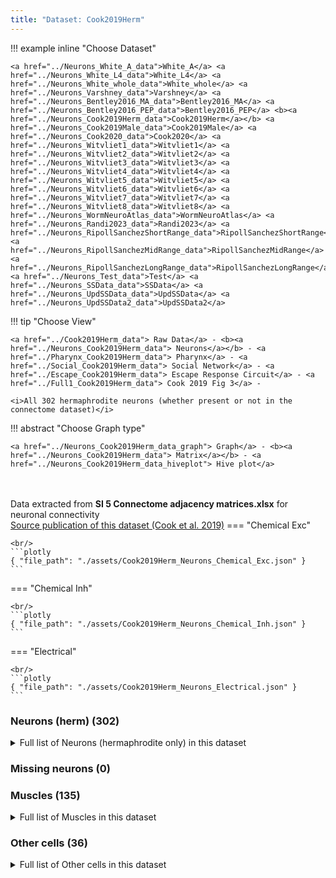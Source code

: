 ```yaml
---
title: "Dataset: Cook2019Herm"
---
```



!!! example inline "Choose Dataset"

    <a href="../Neurons_White_A_data">White_A</a> <a href="../Neurons_White_L4_data">White_L4</a> <a href="../Neurons_White_whole_data">White_whole</a> <a href="../Neurons_Varshney_data">Varshney</a> <a href="../Neurons_Bentley2016_MA_data">Bentley2016_MA</a> <a href="../Neurons_Bentley2016_PEP_data">Bentley2016_PEP</a> <b><a href="../Neurons_Cook2019Herm_data">Cook2019Herm</a></b> <a href="../Neurons_Cook2019Male_data">Cook2019Male</a> <a href="../Neurons_Cook2020_data">Cook2020</a> <a href="../Neurons_Witvliet1_data">Witvliet1</a> <a href="../Neurons_Witvliet2_data">Witvliet2</a> <a href="../Neurons_Witvliet3_data">Witvliet3</a> <a href="../Neurons_Witvliet4_data">Witvliet4</a> <a href="../Neurons_Witvliet5_data">Witvliet5</a> <a href="../Neurons_Witvliet6_data">Witvliet6</a> <a href="../Neurons_Witvliet7_data">Witvliet7</a> <a href="../Neurons_Witvliet8_data">Witvliet8</a> <a href="../Neurons_WormNeuroAtlas_data">WormNeuroAtlas</a> <a href="../Neurons_Randi2023_data">Randi2023</a> <a href="../Neurons_RipollSanchezShortRange_data">RipollSanchezShortRange</a> <a href="../Neurons_RipollSanchezMidRange_data">RipollSanchezMidRange</a> <a href="../Neurons_RipollSanchezLongRange_data">RipollSanchezLongRange</a> <a href="../Neurons_Test_data">Test</a> <a href="../Neurons_SSData_data">SSData</a> <a href="../Neurons_UpdSSData_data">UpdSSData</a> <a href="../Neurons_UpdSSData2_data">UpdSSData2</a> 
                            
!!! tip "Choose View"

    <a href="../Cook2019Herm_data"> Raw Data</a> - <b><a href="../Neurons_Cook2019Herm_data"> Neurons</a></b> - <a href="../Pharynx_Cook2019Herm_data"> Pharynx</a> - <a href="../Social_Cook2019Herm_data"> Social Network</a> - <a href="../Escape_Cook2019Herm_data"> Escape Response Circuit</a> - <a href="../Full1_Cook2019Herm_data"> Cook 2019 Fig 3</a> - 

    <i>All 302 hermaphrodite neurons (whether present or not in the connectome dataset)</i>

!!! abstract "Choose Graph type"

    <a href="../Neurons_Cook2019Herm_data_graph"> Graph</a> - <b><a href="../Neurons_Cook2019Herm_data"> Matrix</a></b> - <a href="../Neurons_Cook2019Herm_data_hiveplot"> Hive plot</a> 


<br/><br/>
Data extracted from **SI 5 Connectome adjacency matrices.xlsx** for neuronal connectivity<br/>
<a href="../Cook_2019">Source publication of this dataset (Cook et al. 2019)</a>
=== "Chemical Exc"

    <br/>
    ```plotly
    { "file_path": "./assets/Cook2019Herm_Neurons_Chemical_Exc.json" }
    ```

=== "Chemical Inh"

    <br/>
    ```plotly
    { "file_path": "./assets/Cook2019Herm_Neurons_Chemical_Inh.json" }
    ```

=== "Electrical"

    <br/>
    ```plotly
    { "file_path": "./assets/Cook2019Herm_Neurons_Electrical.json" }
    ```


### Neurons (herm) (302)
<details><summary>Full list of Neurons (hermaphrodite only) in this dataset</summary>
<a href="../Cells/index.html#ADAL" title="Layer 3 interneuron"><span style="color:#ff3300;">ADAL</span></a> | <a href="../Cells/index.html#ADAR" title="Layer 3 interneuron"><span style="color:#ff3300;">ADAR</span></a> | <a href="../Cells/index.html#ADEL" title="Sensory neuron (mechanosensory)"><span style="color:#ff66cc;">ADEL</span></a> | <a href="../Cells/index.html#ADER" title="Sensory neuron (mechanosensory)"><span style="color:#ff66cc;">ADER</span></a> | <a href="../Cells/index.html#ADFL" title="Sensory neuron (amphid)"><span style="color:#ff66cc;">ADFL</span></a> | <a href="../Cells/index.html#ADFR" title="Sensory neuron (amphid)"><span style="color:#ff66cc;">ADFR</span></a> | <a href="../Cells/index.html#ADLL" title="Sensory neuron (amphid, nociceptive)"><span style="color:#ff66cc;">ADLL</span></a> | <a href="../Cells/index.html#ADLR" title="Sensory neuron (amphid, nociceptive)"><span style="color:#ff66cc;">ADLR</span></a> | <a href="../Cells/index.html#AFDL" title="Sensory neuron (amphid)"><span style="color:#ff66cc;">AFDL</span></a> | <a href="../Cells/index.html#AFDR" title="Sensory neuron (amphid)"><span style="color:#ff66cc;">AFDR</span></a> | <a href="../Cells/index.html#AIAL" title="Layer 3 interneuron"><span style="color:#ff3300;">AIAL</span></a> | <a href="../Cells/index.html#AIAR" title="Layer 3 interneuron"><span style="color:#ff3300;">AIAR</span></a> | <a href="../Cells/index.html#AIBL" title="Layer 2 interneuron"><span style="color:#ff3300;">AIBL</span></a> | <a href="../Cells/index.html#AIBR" title="Layer 2 interneuron"><span style="color:#ff3300;">AIBR</span></a> | <a href="../Cells/index.html#AIML" title="Category 4 interneuron"><span style="color:#ff3300;">AIML</span></a> | <a href="../Cells/index.html#AIMR" title="Category 4 interneuron"><span style="color:#ff3300;">AIMR</span></a> | <a href="../Cells/index.html#AINL" title="Category 4 interneuron"><span style="color:#ff3300;">AINL</span></a> | <a href="../Cells/index.html#AINR" title="Category 4 interneuron"><span style="color:#ff3300;">AINR</span></a> | <a href="../Cells/index.html#AIYL" title="Layer 3 interneuron"><span style="color:#ff3300;">AIYL</span></a> | <a href="../Cells/index.html#AIYR" title="Layer 3 interneuron"><span style="color:#ff3300;">AIYR</span></a> | <a href="../Cells/index.html#AIZL" title="Layer 3 interneuron"><span style="color:#ff3300;">AIZL</span></a> | <a href="../Cells/index.html#AIZR" title="Layer 3 interneuron"><span style="color:#ff3300;">AIZR</span></a> | <a href="../Cells/index.html#ALA" title="Layer 3 interneuron"><span style="color:#ff3300;">ALA</span></a> | <a href="../Cells/index.html#ALML" title="Sensory neuron (mechanosensory)"><span style="color:#ff66cc;">ALML</span></a> | <a href="../Cells/index.html#ALMR" title="Sensory neuron (mechanosensory)"><span style="color:#ff66cc;">ALMR</span></a> | <a href="../Cells/index.html#ALNL" title="Sensory neuron (touch)"><span style="color:#ff66cc;">ALNL</span></a> | <a href="../Cells/index.html#ALNR" title="Sensory neuron (touch)"><span style="color:#ff66cc;">ALNR</span></a> | <a href="../Cells/index.html#AQR" title="Sensory neuron (touch)"><span style="color:#ff66cc;">AQR</span></a> | <a href="../Cells/index.html#AS1" title="Ventral cord motor neuron"><span style="color:#9966cc;">AS1</span></a> | <a href="../Cells/index.html#AS10" title="Ventral cord motor neuron"><span style="color:#9966cc;">AS10</span></a> | <a href="../Cells/index.html#AS11" title="Ventral cord motor neuron"><span style="color:#9966cc;">AS11</span></a> | <a href="../Cells/index.html#AS2" title="Ventral cord motor neuron"><span style="color:#9966cc;">AS2</span></a> | <a href="../Cells/index.html#AS3" title="Ventral cord motor neuron"><span style="color:#9966cc;">AS3</span></a> | <a href="../Cells/index.html#AS4" title="Ventral cord motor neuron"><span style="color:#9966cc;">AS4</span></a> | <a href="../Cells/index.html#AS5" title="Ventral cord motor neuron"><span style="color:#9966cc;">AS5</span></a> | <a href="../Cells/index.html#AS6" title="Ventral cord motor neuron"><span style="color:#9966cc;">AS6</span></a> | <a href="../Cells/index.html#AS7" title="Ventral cord motor neuron"><span style="color:#9966cc;">AS7</span></a> | <a href="../Cells/index.html#AS8" title="Ventral cord motor neuron"><span style="color:#9966cc;">AS8</span></a> | <a href="../Cells/index.html#AS9" title="Ventral cord motor neuron"><span style="color:#9966cc;">AS9</span></a> | <a href="../Cells/index.html#ASEL" title="Sensory neuron (amphid)"><span style="color:#ff66cc;">ASEL</span></a> | <a href="../Cells/index.html#ASER" title="Sensory neuron (amphid)"><span style="color:#ff66cc;">ASER</span></a> | <a href="../Cells/index.html#ASGL" title="Sensory neuron (amphid)"><span style="color:#ff66cc;">ASGL</span></a> | <a href="../Cells/index.html#ASGR" title="Sensory neuron (amphid)"><span style="color:#ff66cc;">ASGR</span></a> | <a href="../Cells/index.html#ASHL" title="Sensory neuron (amphid, nociceptive)"><span style="color:#ff66cc;">ASHL</span></a> | <a href="../Cells/index.html#ASHR" title="Sensory neuron (amphid, nociceptive)"><span style="color:#ff66cc;">ASHR</span></a> | <a href="../Cells/index.html#ASIL" title="Sensory neuron (amphid)"><span style="color:#ff66cc;">ASIL</span></a> | <a href="../Cells/index.html#ASIR" title="Sensory neuron (amphid)"><span style="color:#ff66cc;">ASIR</span></a> | <a href="../Cells/index.html#ASJL" title="Sensory neuron (amphid)"><span style="color:#ff66cc;">ASJL</span></a> | <a href="../Cells/index.html#ASJR" title="Sensory neuron (amphid)"><span style="color:#ff66cc;">ASJR</span></a> | <a href="../Cells/index.html#ASKL" title="Sensory neuron (amphid)"><span style="color:#ff66cc;">ASKL</span></a> | <a href="../Cells/index.html#ASKR" title="Sensory neuron (amphid)"><span style="color:#ff66cc;">ASKR</span></a> | <a href="../Cells/index.html#AUAL" title="Layer 3 interneuron"><span style="color:#ff3300;">AUAL</span></a> | <a href="../Cells/index.html#AUAR" title="Layer 3 interneuron"><span style="color:#ff3300;">AUAR</span></a> | <a href="../Cells/index.html#AVAL" title="Layer 1 interneuron"><span style="color:#ff3300;">AVAL</span></a> | <a href="../Cells/index.html#AVAR" title="Layer 1 interneuron"><span style="color:#ff3300;">AVAR</span></a> | <a href="../Cells/index.html#AVBL" title="Layer 1 interneuron"><span style="color:#ff3300;">AVBL</span></a> | <a href="../Cells/index.html#AVBR" title="Layer 1 interneuron"><span style="color:#ff3300;">AVBR</span></a> | <a href="../Cells/index.html#AVDL" title="Layer 2 interneuron"><span style="color:#ff3300;">AVDL</span></a> | <a href="../Cells/index.html#AVDR" title="Layer 2 interneuron"><span style="color:#ff3300;">AVDR</span></a> | <a href="../Cells/index.html#AVEL" title="Layer 1 interneuron"><span style="color:#ff3300;">AVEL</span></a> | <a href="../Cells/index.html#AVER" title="Layer 1 interneuron"><span style="color:#ff3300;">AVER</span></a> | <a href="../Cells/index.html#AVFL" title="Layer 3 interneuron"><span style="color:#ff3300;">AVFL</span></a> | <a href="../Cells/index.html#AVFR" title="Layer 3 interneuron"><span style="color:#ff3300;">AVFR</span></a> | <a href="../Cells/index.html#AVG" title="Layer 3 interneuron"><span style="color:#ff3300;">AVG</span></a> | <a href="../Cells/index.html#AVHL" title="Layer 3 interneuron"><span style="color:#ff3300;">AVHL</span></a> | <a href="../Cells/index.html#AVHR" title="Layer 3 interneuron"><span style="color:#ff3300;">AVHR</span></a> | <a href="../Cells/index.html#AVJL" title="Layer 2 interneuron"><span style="color:#ff3300;">AVJL</span></a> | <a href="../Cells/index.html#AVJR" title="Layer 2 interneuron"><span style="color:#ff3300;">AVJR</span></a> | <a href="../Cells/index.html#AVKL" title="Layer 2 interneuron"><span style="color:#ff3300;">AVKL</span></a> | <a href="../Cells/index.html#AVKR" title="Layer 2 interneuron"><span style="color:#ff3300;">AVKR</span></a> | <a href="../Cells/index.html#AVL" title="Layer 2 interneuron"><span style="color:#ff3300;">AVL</span></a> | <a href="../Cells/index.html#AVM" title="Sensory neuron (mechanosensory)"><span style="color:#ff66cc;">AVM</span></a> | <a href="../Cells/index.html#AWAL" title="Sensory neuron (amphid)"><span style="color:#ff66cc;">AWAL</span></a> | <a href="../Cells/index.html#AWAR" title="Sensory neuron (amphid)"><span style="color:#ff66cc;">AWAR</span></a> | <a href="../Cells/index.html#AWBL" title="Sensory neuron (amphid)"><span style="color:#ff66cc;">AWBL</span></a> | <a href="../Cells/index.html#AWBR" title="Sensory neuron (amphid)"><span style="color:#ff66cc;">AWBR</span></a> | <a href="../Cells/index.html#AWCL" title="Sensory neuron (amphid)"><span style="color:#ff66cc;">AWCL</span></a> | <a href="../Cells/index.html#AWCR" title="Sensory neuron (amphid)"><span style="color:#ff66cc;">AWCR</span></a> | <a href="../Cells/index.html#BAGL" title="Sensory neuron (O2, CO2, social signals, touch)"><span style="color:#ff66cc;">BAGL</span></a> | <a href="../Cells/index.html#BAGR" title="Sensory neuron (O2, CO2, social signals, touch)"><span style="color:#ff66cc;">BAGR</span></a> | <a href="../Cells/index.html#BDUL" title="Layer 3 interneuron"><span style="color:#ff3300;">BDUL</span></a> | <a href="../Cells/index.html#BDUR" title="Layer 3 interneuron"><span style="color:#ff3300;">BDUR</span></a> | <a href="../Cells/index.html#CANL" title="Canal neuron"><span style="color:#990033;">CANL</span></a> | <a href="../Cells/index.html#CANR" title="Canal neuron"><span style="color:#990033;">CANR</span></a> | <a href="../Cells/index.html#CEPDL" title="Sensory neuron (cephalic)"><span style="color:#ff66cc;">CEPDL</span></a> | <a href="../Cells/index.html#CEPDR" title="Sensory neuron (cephalic)"><span style="color:#ff66cc;">CEPDR</span></a> | <a href="../Cells/index.html#CEPVL" title="Sensory neuron (cephalic)"><span style="color:#ff66cc;">CEPVL</span></a> | <a href="../Cells/index.html#CEPVR" title="Sensory neuron (cephalic)"><span style="color:#ff66cc;">CEPVR</span></a> | <a href="../Cells/index.html#DA1" title="Ventral cord motor neuron"><span style="color:#9966cc;">DA1</span></a> | <a href="../Cells/index.html#DA2" title="Ventral cord motor neuron"><span style="color:#9966cc;">DA2</span></a> | <a href="../Cells/index.html#DA3" title="Ventral cord motor neuron"><span style="color:#9966cc;">DA3</span></a> | <a href="../Cells/index.html#DA4" title="Ventral cord motor neuron"><span style="color:#9966cc;">DA4</span></a> | <a href="../Cells/index.html#DA5" title="Ventral cord motor neuron"><span style="color:#9966cc;">DA5</span></a> | <a href="../Cells/index.html#DA6" title="Ventral cord motor neuron"><span style="color:#9966cc;">DA6</span></a> | <a href="../Cells/index.html#DA7" title="Ventral cord motor neuron"><span style="color:#9966cc;">DA7</span></a> | <a href="../Cells/index.html#DA8" title="Ventral cord motor neuron"><span style="color:#9966cc;">DA8</span></a> | <a href="../Cells/index.html#DA9" title="Ventral cord motor neuron"><span style="color:#9966cc;">DA9</span></a> | <a href="../Cells/index.html#DB1" title="Ventral cord motor neuron"><span style="color:#9966cc;">DB1</span></a> | <a href="../Cells/index.html#DB2" title="Ventral cord motor neuron"><span style="color:#9966cc;">DB2</span></a> | <a href="../Cells/index.html#DB3" title="Ventral cord motor neuron"><span style="color:#9966cc;">DB3</span></a> | <a href="../Cells/index.html#DB4" title="Ventral cord motor neuron"><span style="color:#9966cc;">DB4</span></a> | <a href="../Cells/index.html#DB5" title="Ventral cord motor neuron"><span style="color:#9966cc;">DB5</span></a> | <a href="../Cells/index.html#DB6" title="Ventral cord motor neuron"><span style="color:#9966cc;">DB6</span></a> | <a href="../Cells/index.html#DB7" title="Ventral cord motor neuron"><span style="color:#9966cc;">DB7</span></a> | <a href="../Cells/index.html#DD1" title="Ventral cord motor neuron"><span style="color:#9966cc;">DD1</span></a> | <a href="../Cells/index.html#DD2" title="Ventral cord motor neuron"><span style="color:#9966cc;">DD2</span></a> | <a href="../Cells/index.html#DD3" title="Ventral cord motor neuron"><span style="color:#9966cc;">DD3</span></a> | <a href="../Cells/index.html#DD4" title="Ventral cord motor neuron"><span style="color:#9966cc;">DD4</span></a> | <a href="../Cells/index.html#DD5" title="Ventral cord motor neuron"><span style="color:#9966cc;">DD5</span></a> | <a href="../Cells/index.html#DD6" title="Ventral cord motor neuron"><span style="color:#9966cc;">DD6</span></a> | <a href="../Cells/index.html#DVA" title="Sensory neuron (mechanosensory)"><span style="color:#ff66cc;">DVA</span></a> | <a href="../Cells/index.html#DVB" title="Layer 3 interneuron"><span style="color:#ff3300;">DVB</span></a> | <a href="../Cells/index.html#DVC" title="Layer 2 interneuron"><span style="color:#ff3300;">DVC</span></a> | <a href="../Cells/index.html#FLPL" title="Sensory neuron (mechanosensory)"><span style="color:#ff66cc;">FLPL</span></a> | <a href="../Cells/index.html#FLPR" title="Sensory neuron (mechanosensory)"><span style="color:#ff66cc;">FLPR</span></a> | <a href="../Cells/index.html#HSNL" title="Hermaphrodite specific motor neuron"><span style="color:#9966cc;">HSNL</span></a> | <a href="../Cells/index.html#HSNR" title="Hermaphrodite specific motor neuron"><span style="color:#9966cc;">HSNR</span></a> | <a href="../Cells/index.html#I1L" title="Pharyngeal interneuron"><span style="color:#ff3300;">I1L</span></a> | <a href="../Cells/index.html#I1R" title="Pharyngeal interneuron"><span style="color:#ff3300;">I1R</span></a> | <a href="../Cells/index.html#I2L" title="Pharyngeal interneuron"><span style="color:#ff3300;">I2L</span></a> | <a href="../Cells/index.html#I2R" title="Pharyngeal interneuron"><span style="color:#ff3300;">I2R</span></a> | <a href="../Cells/index.html#I3" title="Pharyngeal interneuron"><span style="color:#ff3300;">I3</span></a> | <a href="../Cells/index.html#I4" title="Pharyngeal interneuron"><span style="color:#ff3300;">I4</span></a> | <a href="../Cells/index.html#I5" title="Pharyngeal interneuron"><span style="color:#ff3300;">I5</span></a> | <a href="../Cells/index.html#I6" title="Pharyngeal interneuron"><span style="color:#ff3300;">I6</span></a> | <a href="../Cells/index.html#IL1DL" title="Sensory neuron (cephalic)"><span style="color:#ff66cc;">IL1DL</span></a> | <a href="../Cells/index.html#IL1DR" title="Sensory neuron (cephalic)"><span style="color:#ff66cc;">IL1DR</span></a> | <a href="../Cells/index.html#IL1L" title="Sensory neuron (cephalic)"><span style="color:#ff66cc;">IL1L</span></a> | <a href="../Cells/index.html#IL1R" title="Sensory neuron (cephalic)"><span style="color:#ff66cc;">IL1R</span></a> | <a href="../Cells/index.html#IL1VL" title="Sensory neuron (cephalic)"><span style="color:#ff66cc;">IL1VL</span></a> | <a href="../Cells/index.html#IL1VR" title="Sensory neuron (cephalic)"><span style="color:#ff66cc;">IL1VR</span></a> | <a href="../Cells/index.html#IL2DL" title="Sensory neuron (cephalic)"><span style="color:#ff66cc;">IL2DL</span></a> | <a href="../Cells/index.html#IL2DR" title="Sensory neuron (cephalic)"><span style="color:#ff66cc;">IL2DR</span></a> | <a href="../Cells/index.html#IL2L" title="Sensory neuron (cephalic)"><span style="color:#ff66cc;">IL2L</span></a> | <a href="../Cells/index.html#IL2R" title="Sensory neuron (cephalic)"><span style="color:#ff66cc;">IL2R</span></a> | <a href="../Cells/index.html#IL2VL" title="Sensory neuron (cephalic)"><span style="color:#ff66cc;">IL2VL</span></a> | <a href="../Cells/index.html#IL2VR" title="Sensory neuron (cephalic)"><span style="color:#ff66cc;">IL2VR</span></a> | <a href="../Cells/index.html#LUAL" title="Layer 3 interneuron"><span style="color:#ff3300;">LUAL</span></a> | <a href="../Cells/index.html#LUAR" title="Layer 3 interneuron"><span style="color:#ff3300;">LUAR</span></a> | <a href="../Cells/index.html#M1" title="Pharyngeal motor neuron"><span style="color:#9966cc;">M1</span></a> | <a href="../Cells/index.html#M2L" title="Pharyngeal motor neuron"><span style="color:#9966cc;">M2L</span></a> | <a href="../Cells/index.html#M2R" title="Pharyngeal motor neuron"><span style="color:#9966cc;">M2R</span></a> | <a href="../Cells/index.html#M3L" title="Pharyngeal motor neuron"><span style="color:#9966cc;">M3L</span></a> | <a href="../Cells/index.html#M3R" title="Pharyngeal motor neuron"><span style="color:#9966cc;">M3R</span></a> | <a href="../Cells/index.html#M4" title="Pharyngeal motor neuron"><span style="color:#9966cc;">M4</span></a> | <a href="../Cells/index.html#M5" title="Pharyngeal motor neuron"><span style="color:#9966cc;">M5</span></a> | <a href="../Cells/index.html#MCL" title="Pharyngeal polymodal neuron"><span style="color:#cc0033;">MCL</span></a> | <a href="../Cells/index.html#MCR" title="Pharyngeal polymodal neuron"><span style="color:#cc0033;">MCR</span></a> | <a href="../Cells/index.html#MI" title="Pharyngeal polymodal neuron"><span style="color:#cc0033;">MI</span></a> | <a href="../Cells/index.html#NSML" title="Pharyngeal polymodal neuron"><span style="color:#cc0033;">NSML</span></a> | <a href="../Cells/index.html#NSMR" title="Pharyngeal polymodal neuron"><span style="color:#cc0033;">NSMR</span></a> | <a href="../Cells/index.html#OLLL" title="Sensory neuron (cephalic)"><span style="color:#ff66cc;">OLLL</span></a> | <a href="../Cells/index.html#OLLR" title="Sensory neuron (cephalic)"><span style="color:#ff66cc;">OLLR</span></a> | <a href="../Cells/index.html#OLQDL" title="Sensory neuron (cephalic)"><span style="color:#ff66cc;">OLQDL</span></a> | <a href="../Cells/index.html#OLQDR" title="Sensory neuron (cephalic)"><span style="color:#ff66cc;">OLQDR</span></a> | <a href="../Cells/index.html#OLQVL" title="Sensory neuron (cephalic)"><span style="color:#ff66cc;">OLQVL</span></a> | <a href="../Cells/index.html#OLQVR" title="Sensory neuron (cephalic)"><span style="color:#ff66cc;">OLQVR</span></a> | <a href="../Cells/index.html#PDA" title="Ventral cord motor neuron"><span style="color:#9966cc;">PDA</span></a> | <a href="../Cells/index.html#PDB" title="Ventral cord motor neuron"><span style="color:#9966cc;">PDB</span></a> | <a href="../Cells/index.html#PDEL" title="Sensory neuron (mechanosensory)"><span style="color:#ff66cc;">PDEL</span></a> | <a href="../Cells/index.html#PDER" title="Sensory neuron (mechanosensory)"><span style="color:#ff66cc;">PDER</span></a> | <a href="../Cells/index.html#PHAL" title="Sensory neuron (phasmid)"><span style="color:#ff66cc;">PHAL</span></a> | <a href="../Cells/index.html#PHAR" title="Sensory neuron (phasmid)"><span style="color:#ff66cc;">PHAR</span></a> | <a href="../Cells/index.html#PHBL" title="Sensory neuron (phasmid)"><span style="color:#ff66cc;">PHBL</span></a> | <a href="../Cells/index.html#PHBR" title="Sensory neuron (phasmid)"><span style="color:#ff66cc;">PHBR</span></a> | <a href="../Cells/index.html#PHCL" title="Sensory neuron (phasmid)"><span style="color:#ff66cc;">PHCL</span></a> | <a href="../Cells/index.html#PHCR" title="Sensory neuron (phasmid)"><span style="color:#ff66cc;">PHCR</span></a> | <a href="../Cells/index.html#PLML" title="Sensory neuron (mechanosensory)"><span style="color:#ff66cc;">PLML</span></a> | <a href="../Cells/index.html#PLMR" title="Sensory neuron (mechanosensory)"><span style="color:#ff66cc;">PLMR</span></a> | <a href="../Cells/index.html#PLNL" title="Sensory neuron (touch)"><span style="color:#ff66cc;">PLNL</span></a> | <a href="../Cells/index.html#PLNR" title="Sensory neuron (touch)"><span style="color:#ff66cc;">PLNR</span></a> | <a href="../Cells/index.html#PQR" title="Sensory neuron (touch)"><span style="color:#ff66cc;">PQR</span></a> | <a href="../Cells/index.html#PVCL" title="Layer 1 interneuron"><span style="color:#ff3300;">PVCL</span></a> | <a href="../Cells/index.html#PVCR" title="Layer 1 interneuron"><span style="color:#ff3300;">PVCR</span></a> | <a href="../Cells/index.html#PVDL" title="Sensory neuron (mechanosensory)"><span style="color:#ff66cc;">PVDL</span></a> | <a href="../Cells/index.html#PVDR" title="Sensory neuron (mechanosensory)"><span style="color:#ff66cc;">PVDR</span></a> | <a href="../Cells/index.html#PVM" title="Sensory neuron (mechanosensory)"><span style="color:#ff66cc;">PVM</span></a> | <a href="../Cells/index.html#PVNL" title="Layer 3 interneuron"><span style="color:#ff3300;">PVNL</span></a> | <a href="../Cells/index.html#PVNR" title="Layer 3 interneuron"><span style="color:#ff3300;">PVNR</span></a> | <a href="../Cells/index.html#PVPL" title="Layer 3 interneuron"><span style="color:#ff3300;">PVPL</span></a> | <a href="../Cells/index.html#PVPR" title="Layer 3 interneuron"><span style="color:#ff3300;">PVPR</span></a> | <a href="../Cells/index.html#PVQL" title="Layer 3 interneuron"><span style="color:#ff3300;">PVQL</span></a> | <a href="../Cells/index.html#PVQR" title="Layer 3 interneuron"><span style="color:#ff3300;">PVQR</span></a> | <a href="../Cells/index.html#PVR" title="Layer 3 interneuron"><span style="color:#ff3300;">PVR</span></a> | <a href="../Cells/index.html#PVT" title="Layer 2 interneuron"><span style="color:#ff3300;">PVT</span></a> | <a href="../Cells/index.html#PVWL" title="Layer 2 interneuron"><span style="color:#ff3300;">PVWL</span></a> | <a href="../Cells/index.html#PVWR" title="Layer 2 interneuron"><span style="color:#ff3300;">PVWR</span></a> | <a href="../Cells/index.html#RIAL" title="Layer 1 interneuron"><span style="color:#ff3300;">RIAL</span></a> | <a href="../Cells/index.html#RIAR" title="Layer 1 interneuron"><span style="color:#ff3300;">RIAR</span></a> | <a href="../Cells/index.html#RIBL" title="Layer 2 interneuron"><span style="color:#ff3300;">RIBL</span></a> | <a href="../Cells/index.html#RIBR" title="Layer 2 interneuron"><span style="color:#ff3300;">RIBR</span></a> | <a href="../Cells/index.html#RICL" title="Layer 2 interneuron"><span style="color:#ff3300;">RICL</span></a> | <a href="../Cells/index.html#RICR" title="Layer 2 interneuron"><span style="color:#ff3300;">RICR</span></a> | <a href="../Cells/index.html#RID" title="Layer 1 interneuron"><span style="color:#ff3300;">RID</span></a> | <a href="../Cells/index.html#RIFL" title="Layer 3 interneuron"><span style="color:#ff3300;">RIFL</span></a> | <a href="../Cells/index.html#RIFR" title="Layer 3 interneuron"><span style="color:#ff3300;">RIFR</span></a> | <a href="../Cells/index.html#RIGL" title="Layer 2 interneuron"><span style="color:#ff3300;">RIGL</span></a> | <a href="../Cells/index.html#RIGR" title="Layer 2 interneuron"><span style="color:#ff3300;">RIGR</span></a> | <a href="../Cells/index.html#RIH" title="Category 4 interneuron"><span style="color:#ff3300;">RIH</span></a> | <a href="../Cells/index.html#RIML" title="Layer 1 interneuron; motorneuron in White et al., 1986"><span style="color:#ff3300;">RIML</span></a> | <a href="../Cells/index.html#RIMR" title="Layer 1 interneuron; motorneuron in White et al., 1986"><span style="color:#ff3300;">RIMR</span></a> | <a href="../Cells/index.html#RIPL" title="Linker to pharynx"><span style="color:#ff3300;">RIPL</span></a> | <a href="../Cells/index.html#RIPR" title="Linker to pharynx"><span style="color:#ff3300;">RIPR</span></a> | <a href="../Cells/index.html#RIR" title="Category 4 interneuron"><span style="color:#ff3300;">RIR</span></a> | <a href="../Cells/index.html#RIS" title="Layer 3 interneuron"><span style="color:#ff3300;">RIS</span></a> | <a href="../Cells/index.html#RIVL" title="Head motor neuron"><span style="color:#9966cc;">RIVL</span></a> | <a href="../Cells/index.html#RIVR" title="Head motor neuron"><span style="color:#9966cc;">RIVR</span></a> | <a href="../Cells/index.html#RMDDL" title="Head motor neuron"><span style="color:#9966cc;">RMDDL</span></a> | <a href="../Cells/index.html#RMDDR" title="Head motor neuron"><span style="color:#9966cc;">RMDDR</span></a> | <a href="../Cells/index.html#RMDL" title="Head motor neuron"><span style="color:#9966cc;">RMDL</span></a> | <a href="../Cells/index.html#RMDR" title="Head motor neuron"><span style="color:#9966cc;">RMDR</span></a> | <a href="../Cells/index.html#RMDVL" title="Head motor neuron"><span style="color:#9966cc;">RMDVL</span></a> | <a href="../Cells/index.html#RMDVR" title="Head motor neuron"><span style="color:#9966cc;">RMDVR</span></a> | <a href="../Cells/index.html#RMED" title="Head motor neuron"><span style="color:#9966cc;">RMED</span></a> | <a href="../Cells/index.html#RMEL" title="Head motor neuron"><span style="color:#9966cc;">RMEL</span></a> | <a href="../Cells/index.html#RMER" title="Head motor neuron"><span style="color:#9966cc;">RMER</span></a> | <a href="../Cells/index.html#RMEV" title="Head motor neuron"><span style="color:#9966cc;">RMEV</span></a> | <a href="../Cells/index.html#RMFL" title="Layer 2 interneuron"><span style="color:#ff3300;">RMFL</span></a> | <a href="../Cells/index.html#RMFR" title="Layer 2 interneuron"><span style="color:#ff3300;">RMFR</span></a> | <a href="../Cells/index.html#RMGL" title="Layer 2 interneuron"><span style="color:#ff3300;">RMGL</span></a> | <a href="../Cells/index.html#RMGR" title="Layer 2 interneuron"><span style="color:#ff3300;">RMGR</span></a> | <a href="../Cells/index.html#RMHL" title="Head motor neuron"><span style="color:#9966cc;">RMHL</span></a> | <a href="../Cells/index.html#RMHR" title="Head motor neuron"><span style="color:#9966cc;">RMHR</span></a> | <a href="../Cells/index.html#SAADL" title="Layer 2 interneuron"><span style="color:#ff3300;">SAADL</span></a> | <a href="../Cells/index.html#SAADR" title="Layer 2 interneuron"><span style="color:#ff3300;">SAADR</span></a> | <a href="../Cells/index.html#SAAVL" title="Layer 2 interneuron"><span style="color:#ff3300;">SAAVL</span></a> | <a href="../Cells/index.html#SAAVR" title="Layer 2 interneuron"><span style="color:#ff3300;">SAAVR</span></a> | <a href="../Cells/index.html#SABD" title="Sublateral motor neuron; interneuron in White et al., 1986"><span style="color:#9966cc;">SABD</span></a> | <a href="../Cells/index.html#SABVL" title="Sublateral motor neuron; interneuron in White et al., 1986"><span style="color:#9966cc;">SABVL</span></a> | <a href="../Cells/index.html#SABVR" title="Sublateral motor neuron; interneuron in White et al., 1986"><span style="color:#9966cc;">SABVR</span></a> | <a href="../Cells/index.html#SDQL" title="Sensory neuron (touch)"><span style="color:#ff66cc;">SDQL</span></a> | <a href="../Cells/index.html#SDQR" title="Sensory neuron (touch)"><span style="color:#ff66cc;">SDQR</span></a> | <a href="../Cells/index.html#SIADL" title="Sublateral motor neuron; interneuron in White et al., 1986"><span style="color:#9966cc;">SIADL</span></a> | <a href="../Cells/index.html#SIADR" title="Sublateral motor neuron; interneuron in White et al., 1986"><span style="color:#9966cc;">SIADR</span></a> | <a href="../Cells/index.html#SIAVL" title="Sublateral motor neuron; interneuron in White et al., 1986"><span style="color:#9966cc;">SIAVL</span></a> | <a href="../Cells/index.html#SIAVR" title="Sublateral motor neuron; interneuron in White et al., 1986"><span style="color:#9966cc;">SIAVR</span></a> | <a href="../Cells/index.html#SIBDL" title="Sublateral motor neuron; interneuron in White et al., 1986"><span style="color:#9966cc;">SIBDL</span></a> | <a href="../Cells/index.html#SIBDR" title="Sublateral motor neuron; interneuron in White et al., 1986"><span style="color:#9966cc;">SIBDR</span></a> | <a href="../Cells/index.html#SIBVL" title="Sublateral motor neuron; interneuron in White et al., 1986"><span style="color:#9966cc;">SIBVL</span></a> | <a href="../Cells/index.html#SIBVR" title="Sublateral motor neuron; interneuron in White et al., 1986"><span style="color:#9966cc;">SIBVR</span></a> | <a href="../Cells/index.html#SMBDL" title="Sublateral motor neuron"><span style="color:#9966cc;">SMBDL</span></a> | <a href="../Cells/index.html#SMBDR" title="Sublateral motor neuron"><span style="color:#9966cc;">SMBDR</span></a> | <a href="../Cells/index.html#SMBVL" title="Sublateral motor neuron"><span style="color:#9966cc;">SMBVL</span></a> | <a href="../Cells/index.html#SMBVR" title="Sublateral motor neuron"><span style="color:#9966cc;">SMBVR</span></a> | <a href="../Cells/index.html#SMDDL" title="Sublateral motor neuron"><span style="color:#9966cc;">SMDDL</span></a> | <a href="../Cells/index.html#SMDDR" title="Sublateral motor neuron"><span style="color:#9966cc;">SMDDR</span></a> | <a href="../Cells/index.html#SMDVL" title="Sublateral motor neuron"><span style="color:#9966cc;">SMDVL</span></a> | <a href="../Cells/index.html#SMDVR" title="Sublateral motor neuron"><span style="color:#9966cc;">SMDVR</span></a> | <a href="../Cells/index.html#URADL" title="Head motor neuron"><span style="color:#9966cc;">URADL</span></a> | <a href="../Cells/index.html#URADR" title="Head motor neuron"><span style="color:#9966cc;">URADR</span></a> | <a href="../Cells/index.html#URAVL" title="Head motor neuron"><span style="color:#9966cc;">URAVL</span></a> | <a href="../Cells/index.html#URAVR" title="Head motor neuron"><span style="color:#9966cc;">URAVR</span></a> | <a href="../Cells/index.html#URBL" title="Category 4 interneuron"><span style="color:#ff3300;">URBL</span></a> | <a href="../Cells/index.html#URBR" title="Category 4 interneuron"><span style="color:#ff3300;">URBR</span></a> | <a href="../Cells/index.html#URXL" title="Sensory neuron (O2, CO2, social signals, touch)"><span style="color:#ff66cc;">URXL</span></a> | <a href="../Cells/index.html#URXR" title="Sensory neuron (O2, CO2, social signals, touch)"><span style="color:#ff66cc;">URXR</span></a> | <a href="../Cells/index.html#URYDL" title="Sensory neuron (cephalic)"><span style="color:#ff66cc;">URYDL</span></a> | <a href="../Cells/index.html#URYDR" title="Sensory neuron (cephalic)"><span style="color:#ff66cc;">URYDR</span></a> | <a href="../Cells/index.html#URYVL" title="Sensory neuron (cephalic)"><span style="color:#ff66cc;">URYVL</span></a> | <a href="../Cells/index.html#URYVR" title="Sensory neuron (cephalic)"><span style="color:#ff66cc;">URYVR</span></a> | <a href="../Cells/index.html#VA1" title="Ventral cord motor neuron"><span style="color:#9966cc;">VA1</span></a> | <a href="../Cells/index.html#VA10" title="Ventral cord motor neuron"><span style="color:#9966cc;">VA10</span></a> | <a href="../Cells/index.html#VA11" title="Ventral cord motor neuron"><span style="color:#9966cc;">VA11</span></a> | <a href="../Cells/index.html#VA12" title="Ventral cord motor neuron"><span style="color:#9966cc;">VA12</span></a> | <a href="../Cells/index.html#VA2" title="Ventral cord motor neuron"><span style="color:#9966cc;">VA2</span></a> | <a href="../Cells/index.html#VA3" title="Ventral cord motor neuron"><span style="color:#9966cc;">VA3</span></a> | <a href="../Cells/index.html#VA4" title="Ventral cord motor neuron"><span style="color:#9966cc;">VA4</span></a> | <a href="../Cells/index.html#VA5" title="Ventral cord motor neuron"><span style="color:#9966cc;">VA5</span></a> | <a href="../Cells/index.html#VA6" title="Ventral cord motor neuron"><span style="color:#9966cc;">VA6</span></a> | <a href="../Cells/index.html#VA7" title="Ventral cord motor neuron"><span style="color:#9966cc;">VA7</span></a> | <a href="../Cells/index.html#VA8" title="Ventral cord motor neuron"><span style="color:#9966cc;">VA8</span></a> | <a href="../Cells/index.html#VA9" title="Ventral cord motor neuron"><span style="color:#9966cc;">VA9</span></a> | <a href="../Cells/index.html#VB1" title="Ventral cord motor neuron"><span style="color:#9966cc;">VB1</span></a> | <a href="../Cells/index.html#VB10" title="Ventral cord motor neuron"><span style="color:#9966cc;">VB10</span></a> | <a href="../Cells/index.html#VB11" title="Ventral cord motor neuron"><span style="color:#9966cc;">VB11</span></a> | <a href="../Cells/index.html#VB2" title="Ventral cord motor neuron"><span style="color:#9966cc;">VB2</span></a> | <a href="../Cells/index.html#VB3" title="Ventral cord motor neuron"><span style="color:#9966cc;">VB3</span></a> | <a href="../Cells/index.html#VB4" title="Ventral cord motor neuron"><span style="color:#9966cc;">VB4</span></a> | <a href="../Cells/index.html#VB5" title="Ventral cord motor neuron"><span style="color:#9966cc;">VB5</span></a> | <a href="../Cells/index.html#VB6" title="Ventral cord motor neuron"><span style="color:#9966cc;">VB6</span></a> | <a href="../Cells/index.html#VB7" title="Ventral cord motor neuron"><span style="color:#9966cc;">VB7</span></a> | <a href="../Cells/index.html#VB8" title="Ventral cord motor neuron"><span style="color:#9966cc;">VB8</span></a> | <a href="../Cells/index.html#VB9" title="Ventral cord motor neuron"><span style="color:#9966cc;">VB9</span></a> | <a href="../Cells/index.html#VC1" title="Hermaphrodite specific motor neuron"><span style="color:#9966cc;">VC1</span></a> | <a href="../Cells/index.html#VC2" title="Hermaphrodite specific motor neuron"><span style="color:#9966cc;">VC2</span></a> | <a href="../Cells/index.html#VC3" title="Hermaphrodite specific motor neuron"><span style="color:#9966cc;">VC3</span></a> | <a href="../Cells/index.html#VC4" title="Hermaphrodite specific motor neuron"><span style="color:#9966cc;">VC4</span></a> | <a href="../Cells/index.html#VC5" title="Hermaphrodite specific motor neuron"><span style="color:#9966cc;">VC5</span></a> | <a href="../Cells/index.html#VC6" title="Hermaphrodite specific motor neuron"><span style="color:#9966cc;">VC6</span></a> | <a href="../Cells/index.html#VD1" title="Ventral cord motor neuron"><span style="color:#9966cc;">VD1</span></a> | <a href="../Cells/index.html#VD10" title="Ventral cord motor neuron"><span style="color:#9966cc;">VD10</span></a> | <a href="../Cells/index.html#VD11" title="Ventral cord motor neuron"><span style="color:#9966cc;">VD11</span></a> | <a href="../Cells/index.html#VD12" title="Ventral cord motor neuron"><span style="color:#9966cc;">VD12</span></a> | <a href="../Cells/index.html#VD13" title="Ventral cord motor neuron"><span style="color:#9966cc;">VD13</span></a> | <a href="../Cells/index.html#VD2" title="Ventral cord motor neuron"><span style="color:#9966cc;">VD2</span></a> | <a href="../Cells/index.html#VD3" title="Ventral cord motor neuron"><span style="color:#9966cc;">VD3</span></a> | <a href="../Cells/index.html#VD4" title="Ventral cord motor neuron"><span style="color:#9966cc;">VD4</span></a> | <a href="../Cells/index.html#VD5" title="Ventral cord motor neuron"><span style="color:#9966cc;">VD5</span></a> | <a href="../Cells/index.html#VD6" title="Ventral cord motor neuron"><span style="color:#9966cc;">VD6</span></a> | <a href="../Cells/index.html#VD7" title="Ventral cord motor neuron"><span style="color:#9966cc;">VD7</span></a> | <a href="../Cells/index.html#VD8" title="Ventral cord motor neuron"><span style="color:#9966cc;">VD8</span></a> | <a href="../Cells/index.html#VD9" title="Ventral cord motor neuron"><span style="color:#9966cc;">VD9</span></a>
</details>

### Missing neurons (0)

### Muscles (135)
<details><summary>Full list of Muscles in this dataset</summary>
<a href="../Cells/index.html#MDL01" title="Head muscle"><span style="color:#336600;">MDL01</span></a> | <a href="../Cells/index.html#MDL02" title="Head muscle"><span style="color:#336600;">MDL02</span></a> | <a href="../Cells/index.html#MDL03" title="Head muscle"><span style="color:#336600;">MDL03</span></a> | <a href="../Cells/index.html#MDL04" title="Head muscle"><span style="color:#336600;">MDL04</span></a> | <a href="../Cells/index.html#MDL05" title="Head muscle"><span style="color:#336600;">MDL05</span></a> | <a href="../Cells/index.html#MDL06" title="Head muscle"><span style="color:#336600;">MDL06</span></a> | <a href="../Cells/index.html#MDL07" title="Head muscle"><span style="color:#336600;">MDL07</span></a> | <a href="../Cells/index.html#MDL08" title="Main body muscle"><span style="color:#336600;">MDL08</span></a> | <a href="../Cells/index.html#MDL09" title="Main body muscle"><span style="color:#336600;">MDL09</span></a> | <a href="../Cells/index.html#MDL10" title="Main body muscle"><span style="color:#336600;">MDL10</span></a> | <a href="../Cells/index.html#MDL11" title="Main body muscle"><span style="color:#336600;">MDL11</span></a> | <a href="../Cells/index.html#MDL12" title="Main body muscle"><span style="color:#336600;">MDL12</span></a> | <a href="../Cells/index.html#MDL13" title="Main body muscle"><span style="color:#336600;">MDL13</span></a> | <a href="../Cells/index.html#MDL14" title="Main body muscle"><span style="color:#336600;">MDL14</span></a> | <a href="../Cells/index.html#MDL15" title="Main body muscle"><span style="color:#336600;">MDL15</span></a> | <a href="../Cells/index.html#MDL16" title="Main body muscle"><span style="color:#336600;">MDL16</span></a> | <a href="../Cells/index.html#MDL17" title="Main body muscle"><span style="color:#336600;">MDL17</span></a> | <a href="../Cells/index.html#MDL18" title="Main body muscle"><span style="color:#336600;">MDL18</span></a> | <a href="../Cells/index.html#MDL19" title="Main body muscle"><span style="color:#336600;">MDL19</span></a> | <a href="../Cells/index.html#MDL20" title="Main body muscle"><span style="color:#336600;">MDL20</span></a> | <a href="../Cells/index.html#MDL21" title="Main body muscle"><span style="color:#336600;">MDL21</span></a> | <a href="../Cells/index.html#MDL22" title="Main body muscle"><span style="color:#336600;">MDL22</span></a> | <a href="../Cells/index.html#MDL23" title="Main body muscle"><span style="color:#336600;">MDL23</span></a> | <a href="../Cells/index.html#MDL24" title="Main body muscle"><span style="color:#336600;">MDL24</span></a> | <a href="../Cells/index.html#MDR01" title="Head muscle"><span style="color:#336600;">MDR01</span></a> | <a href="../Cells/index.html#MDR02" title="Head muscle"><span style="color:#336600;">MDR02</span></a> | <a href="../Cells/index.html#MDR03" title="Head muscle"><span style="color:#336600;">MDR03</span></a> | <a href="../Cells/index.html#MDR04" title="Head muscle"><span style="color:#336600;">MDR04</span></a> | <a href="../Cells/index.html#MDR05" title="Head muscle"><span style="color:#336600;">MDR05</span></a> | <a href="../Cells/index.html#MDR06" title="Head muscle"><span style="color:#336600;">MDR06</span></a> | <a href="../Cells/index.html#MDR07" title="Head muscle"><span style="color:#336600;">MDR07</span></a> | <a href="../Cells/index.html#MDR08" title="Main body muscle"><span style="color:#336600;">MDR08</span></a> | <a href="../Cells/index.html#MDR09" title="Main body muscle"><span style="color:#336600;">MDR09</span></a> | <a href="../Cells/index.html#MDR10" title="Main body muscle"><span style="color:#336600;">MDR10</span></a> | <a href="../Cells/index.html#MDR11" title="Main body muscle"><span style="color:#336600;">MDR11</span></a> | <a href="../Cells/index.html#MDR12" title="Main body muscle"><span style="color:#336600;">MDR12</span></a> | <a href="../Cells/index.html#MDR13" title="Main body muscle"><span style="color:#336600;">MDR13</span></a> | <a href="../Cells/index.html#MDR14" title="Main body muscle"><span style="color:#336600;">MDR14</span></a> | <a href="../Cells/index.html#MDR15" title="Main body muscle"><span style="color:#336600;">MDR15</span></a> | <a href="../Cells/index.html#MDR16" title="Main body muscle"><span style="color:#336600;">MDR16</span></a> | <a href="../Cells/index.html#MDR17" title="Main body muscle"><span style="color:#336600;">MDR17</span></a> | <a href="../Cells/index.html#MDR18" title="Main body muscle"><span style="color:#336600;">MDR18</span></a> | <a href="../Cells/index.html#MDR19" title="Main body muscle"><span style="color:#336600;">MDR19</span></a> | <a href="../Cells/index.html#MDR20" title="Main body muscle"><span style="color:#336600;">MDR20</span></a> | <a href="../Cells/index.html#MDR21" title="Main body muscle"><span style="color:#336600;">MDR21</span></a> | <a href="../Cells/index.html#MDR22" title="Main body muscle"><span style="color:#336600;">MDR22</span></a> | <a href="../Cells/index.html#MDR23" title="Main body muscle"><span style="color:#336600;">MDR23</span></a> | <a href="../Cells/index.html#MDR24" title="Main body muscle"><span style="color:#336600;">MDR24</span></a> | <a href="../Cells/index.html#MVL01" title="Head muscle"><span style="color:#336600;">MVL01</span></a> | <a href="../Cells/index.html#MVL02" title="Head muscle"><span style="color:#336600;">MVL02</span></a> | <a href="../Cells/index.html#MVL03" title="Head muscle"><span style="color:#336600;">MVL03</span></a> | <a href="../Cells/index.html#MVL04" title="Head muscle"><span style="color:#336600;">MVL04</span></a> | <a href="../Cells/index.html#MVL05" title="Head muscle"><span style="color:#336600;">MVL05</span></a> | <a href="../Cells/index.html#MVL06" title="Head muscle"><span style="color:#336600;">MVL06</span></a> | <a href="../Cells/index.html#MVL07" title="Head muscle"><span style="color:#336600;">MVL07</span></a> | <a href="../Cells/index.html#MVL08" title="Main body muscle"><span style="color:#336600;">MVL08</span></a> | <a href="../Cells/index.html#MVL09" title="Main body muscle"><span style="color:#336600;">MVL09</span></a> | <a href="../Cells/index.html#MVL10" title="Main body muscle"><span style="color:#336600;">MVL10</span></a> | <a href="../Cells/index.html#MVL11" title="Main body muscle"><span style="color:#336600;">MVL11</span></a> | <a href="../Cells/index.html#MVL12" title="Main body muscle"><span style="color:#336600;">MVL12</span></a> | <a href="../Cells/index.html#MVL13" title="Main body muscle"><span style="color:#336600;">MVL13</span></a> | <a href="../Cells/index.html#MVL14" title="Main body muscle"><span style="color:#336600;">MVL14</span></a> | <a href="../Cells/index.html#MVL15" title="Main body muscle"><span style="color:#336600;">MVL15</span></a> | <a href="../Cells/index.html#MVL16" title="Main body muscle"><span style="color:#336600;">MVL16</span></a> | <a href="../Cells/index.html#MVL17" title="Main body muscle"><span style="color:#336600;">MVL17</span></a> | <a href="../Cells/index.html#MVL18" title="Main body muscle"><span style="color:#336600;">MVL18</span></a> | <a href="../Cells/index.html#MVL19" title="Main body muscle"><span style="color:#336600;">MVL19</span></a> | <a href="../Cells/index.html#MVL20" title="Main body muscle"><span style="color:#336600;">MVL20</span></a> | <a href="../Cells/index.html#MVL21" title="Main body muscle"><span style="color:#336600;">MVL21</span></a> | <a href="../Cells/index.html#MVL22" title="Main body muscle"><span style="color:#336600;">MVL22</span></a> | <a href="../Cells/index.html#MVL23" title="Main body muscle"><span style="color:#336600;">MVL23</span></a> | <a href="../Cells/index.html#MVR01" title="Head muscle"><span style="color:#336600;">MVR01</span></a> | <a href="../Cells/index.html#MVR02" title="Head muscle"><span style="color:#336600;">MVR02</span></a> | <a href="../Cells/index.html#MVR03" title="Head muscle"><span style="color:#336600;">MVR03</span></a> | <a href="../Cells/index.html#MVR04" title="Head muscle"><span style="color:#336600;">MVR04</span></a> | <a href="../Cells/index.html#MVR05" title="Head muscle"><span style="color:#336600;">MVR05</span></a> | <a href="../Cells/index.html#MVR06" title="Head muscle"><span style="color:#336600;">MVR06</span></a> | <a href="../Cells/index.html#MVR07" title="Head muscle"><span style="color:#336600;">MVR07</span></a> | <a href="../Cells/index.html#MVR08" title="Main body muscle"><span style="color:#336600;">MVR08</span></a> | <a href="../Cells/index.html#MVR09" title="Main body muscle"><span style="color:#336600;">MVR09</span></a> | <a href="../Cells/index.html#MVR10" title="Main body muscle"><span style="color:#336600;">MVR10</span></a> | <a href="../Cells/index.html#MVR11" title="Main body muscle"><span style="color:#336600;">MVR11</span></a> | <a href="../Cells/index.html#MVR12" title="Main body muscle"><span style="color:#336600;">MVR12</span></a> | <a href="../Cells/index.html#MVR13" title="Main body muscle"><span style="color:#336600;">MVR13</span></a> | <a href="../Cells/index.html#MVR14" title="Main body muscle"><span style="color:#336600;">MVR14</span></a> | <a href="../Cells/index.html#MVR15" title="Main body muscle"><span style="color:#336600;">MVR15</span></a> | <a href="../Cells/index.html#MVR16" title="Main body muscle"><span style="color:#336600;">MVR16</span></a> | <a href="../Cells/index.html#MVR17" title="Main body muscle"><span style="color:#336600;">MVR17</span></a> | <a href="../Cells/index.html#MVR18" title="Main body muscle"><span style="color:#336600;">MVR18</span></a> | <a href="../Cells/index.html#MVR19" title="Main body muscle"><span style="color:#336600;">MVR19</span></a> | <a href="../Cells/index.html#MVR20" title="Main body muscle"><span style="color:#336600;">MVR20</span></a> | <a href="../Cells/index.html#MVR21" title="Main body muscle"><span style="color:#336600;">MVR21</span></a> | <a href="../Cells/index.html#MVR22" title="Main body muscle"><span style="color:#336600;">MVR22</span></a> | <a href="../Cells/index.html#MVR23" title="Main body muscle"><span style="color:#336600;">MVR23</span></a> | <a href="../Cells/index.html#MVR24" title="Main body muscle"><span style="color:#336600;">MVR24</span></a> | <a href="../Cells/index.html#mu_anal" title="Anal/sphincter muscle"><span style="color:#669900;">mu_anal</span></a> | <a href="../Cells/index.html#mu_intL" title="Intestinal muscles"><span style="color:#006600;">mu_intL</span></a> | <a href="../Cells/index.html#mu_intR" title="Intestinal muscles"><span style="color:#006600;">mu_intR</span></a> | <a href="../Cells/index.html#mu_sph" title="Anal/sphincter muscle"><span style="color:#669900;">mu_sph</span></a> | <a href="../Cells/index.html#pm1" title="Pharyngeal muscle"><span style="color:#33cC00;">pm1</span></a> | <a href="../Cells/index.html#pm2D" title="Pharyngeal muscle"><span style="color:#ccf199;">pm2D</span></a> | <a href="../Cells/index.html#pm2VL" title="Pharyngeal muscle"><span style="color:#ccf199;">pm2VL</span></a> | <a href="../Cells/index.html#pm2VR" title="Pharyngeal muscle"><span style="color:#ccf199;">pm2VR</span></a> | <a href="../Cells/index.html#pm3D" title="Pharyngeal muscle"><span style="color:#33cC00;">pm3D</span></a> | <a href="../Cells/index.html#pm3VL" title="Pharyngeal muscle"><span style="color:#33cC00;">pm3VL</span></a> | <a href="../Cells/index.html#pm3VR" title="Pharyngeal muscle"><span style="color:#33cC00;">pm3VR</span></a> | <a href="../Cells/index.html#pm4D" title="Pharyngeal muscle"><span style="color:#ccf199;">pm4D</span></a> | <a href="../Cells/index.html#pm4VL" title="Pharyngeal muscle"><span style="color:#ccf199;">pm4VL</span></a> | <a href="../Cells/index.html#pm4VR" title="Pharyngeal muscle"><span style="color:#ccf199;">pm4VR</span></a> | <a href="../Cells/index.html#pm5D" title="Pharyngeal muscle"><span style="color:#33cC00;">pm5D</span></a> | <a href="../Cells/index.html#pm5VL" title="Pharyngeal muscle"><span style="color:#33cC00;">pm5VL</span></a> | <a href="../Cells/index.html#pm5VR" title="Pharyngeal muscle"><span style="color:#33cC00;">pm5VR</span></a> | <a href="../Cells/index.html#pm6D" title="Pharyngeal muscle"><span style="color:#ccf199;">pm6D</span></a> | <a href="../Cells/index.html#pm6VL" title="Pharyngeal muscle"><span style="color:#ccf199;">pm6VL</span></a> | <a href="../Cells/index.html#pm6VR" title="Pharyngeal muscle"><span style="color:#ccf199;">pm6VR</span></a> | <a href="../Cells/index.html#pm7D" title="Pharyngeal muscle"><span style="color:#33cC00;">pm7D</span></a> | <a href="../Cells/index.html#pm7VL" title="Pharyngeal muscle"><span style="color:#33cC00;">pm7VL</span></a> | <a href="../Cells/index.html#pm7VR" title="Pharyngeal muscle"><span style="color:#33cC00;">pm7VR</span></a> | <a href="../Cells/index.html#pm8" title="Pharyngeal muscle"><span style="color:#ccf199;">pm8</span></a> | <a href="../Cells/index.html#um1AL" title="Vulval muscle"><span style="color:#99cc66;">um1AL</span></a> | <a href="../Cells/index.html#um1AR" title="Vulval muscle"><span style="color:#99cc66;">um1AR</span></a> | <a href="../Cells/index.html#um1PL" title="Vulval muscle"><span style="color:#99cc66;">um1PL</span></a> | <a href="../Cells/index.html#um1PR" title="Vulval muscle"><span style="color:#99cc66;">um1PR</span></a> | <a href="../Cells/index.html#um2AL" title="Vulval muscle"><span style="color:#99cc66;">um2AL</span></a> | <a href="../Cells/index.html#um2AR" title="Vulval muscle"><span style="color:#99cc66;">um2AR</span></a> | <a href="../Cells/index.html#um2PL" title="Vulval muscle"><span style="color:#99cc66;">um2PL</span></a> | <a href="../Cells/index.html#um2PR" title="Vulval muscle"><span style="color:#99cc66;">um2PR</span></a> | <a href="../Cells/index.html#vm1AL" title="Vulval muscle"><span style="color:#99cc66;">vm1AL</span></a> | <a href="../Cells/index.html#vm1AR" title="Vulval muscle"><span style="color:#99cc66;">vm1AR</span></a> | <a href="../Cells/index.html#vm1PL" title="Vulval muscle"><span style="color:#99cc66;">vm1PL</span></a> | <a href="../Cells/index.html#vm1PR" title="Vulval muscle"><span style="color:#99cc66;">vm1PR</span></a> | <a href="../Cells/index.html#vm2AL" title="Vulval muscle"><span style="color:#99cc66;">vm2AL</span></a> | <a href="../Cells/index.html#vm2AR" title="Vulval muscle"><span style="color:#99cc66;">vm2AR</span></a> | <a href="../Cells/index.html#vm2PL" title="Vulval muscle"><span style="color:#99cc66;">vm2PL</span></a> | <a href="../Cells/index.html#vm2PR" title="Vulval muscle"><span style="color:#99cc66;">vm2PR</span></a>
</details>

### Other cells (36)
<details><summary>Full list of Other cells in this dataset</summary>
<a href="../Cells/index.html#CEPshDL" title="Glial"><span style="color:#339999;">CEPshDL</span></a> | <a href="../Cells/index.html#CEPshDR" title="Glial"><span style="color:#339999;">CEPshDR</span></a> | <a href="../Cells/index.html#CEPshVL" title="Glial"><span style="color:#339999;">CEPshVL</span></a> | <a href="../Cells/index.html#CEPshVR" title="Glial"><span style="color:#339999;">CEPshVR</span></a> | <a href="../Cells/index.html#GLRDL" title="GLR cell"><span style="color:#cc9900;">GLRDL</span></a> | <a href="../Cells/index.html#GLRDR" title="GLR cell"><span style="color:#cc9900;">GLRDR</span></a> | <a href="../Cells/index.html#GLRL" title="GLR cell"><span style="color:#cc9900;">GLRL</span></a> | <a href="../Cells/index.html#GLRR" title="GLR cell"><span style="color:#cc9900;">GLRR</span></a> | <a href="../Cells/index.html#GLRVL" title="GLR cell"><span style="color:#cc9900;">GLRVL</span></a> | <a href="../Cells/index.html#GLRVR" title="GLR cell"><span style="color:#cc9900;">GLRVR</span></a> | <a href="../Cells/index.html#bm" title="Pharyngeal basement membrane"><span style="color:#ff9900;">bm</span></a> | <a href="../Cells/index.html#e2D" title="Pharyngeal epithelium"><span style="color:#996699;">e2D</span></a> | <a href="../Cells/index.html#e2VL" title="Pharyngeal epithelium"><span style="color:#996699;">e2VL</span></a> | <a href="../Cells/index.html#e2VR" title="Pharyngeal epithelium"><span style="color:#996699;">e2VR</span></a> | <a href="../Cells/index.html#e3D" title="Pharyngeal epithelium"><span style="color:#996699;">e3D</span></a> | <a href="../Cells/index.html#e3VL" title="Pharyngeal epithelium"><span style="color:#996699;">e3VL</span></a> | <a href="../Cells/index.html#e3VR" title="Pharyngeal epithelium"><span style="color:#996699;">e3VR</span></a> | <a href="../Cells/index.html#exc_cell" title="Excretory cell"><span style="color:#cc3366;">exc_cell</span></a> | <a href="../Cells/index.html#exc_gl" title="Excretory gland"><span style="color:#9999cc;">exc_gl</span></a> | <a href="../Cells/index.html#g1AL" title="Pharyngeal glial cell"><span style="color:#996699;">g1AL</span></a> | <a href="../Cells/index.html#g1AR" title="Pharyngeal glial cell"><span style="color:#996699;">g1AR</span></a> | <a href="../Cells/index.html#g1p" title="Pharyngeal glial cell"><span style="color:#996699;">g1p</span></a> | <a href="../Cells/index.html#g2L" title="Pharyngeal glial cell"><span style="color:#996699;">g2L</span></a> | <a href="../Cells/index.html#g2R" title="Pharyngeal glial cell"><span style="color:#996699;">g2R</span></a> | <a href="../Cells/index.html#hmc" title="Head mesodermal cell"><span style="color:#ff6633;">hmc</span></a> | <a href="../Cells/index.html#hyp" title="Hypodermis"><span style="color:#dcc3ac;">hyp</span></a> | <a href="../Cells/index.html#int" title="Intestine"><span style="color:#ffccff;">int</span></a> | <a href="../Cells/index.html#mc1DL" title="Marginal cell of the pharynx"><span style="color:#cc33cc;">mc1DL</span></a> | <a href="../Cells/index.html#mc1DR" title="Marginal cell of the pharynx"><span style="color:#cc33cc;">mc1DR</span></a> | <a href="../Cells/index.html#mc1V" title="Marginal cell of the pharynx"><span style="color:#cc33cc;">mc1V</span></a> | <a href="../Cells/index.html#mc2DL" title="Marginal cell of the pharynx"><span style="color:#cc33cc;">mc2DL</span></a> | <a href="../Cells/index.html#mc2DR" title="Marginal cell of the pharynx"><span style="color:#cc33cc;">mc2DR</span></a> | <a href="../Cells/index.html#mc2V" title="Marginal cell of the pharynx"><span style="color:#cc33cc;">mc2V</span></a> | <a href="../Cells/index.html#mc3DL" title="Marginal cell of the pharynx"><span style="color:#cc33cc;">mc3DL</span></a> | <a href="../Cells/index.html#mc3DR" title="Marginal cell of the pharynx"><span style="color:#cc33cc;">mc3DR</span></a> | <a href="../Cells/index.html#mc3V" title="Marginal cell of the pharynx"><span style="color:#cc33cc;">mc3V</span></a>
</details>
